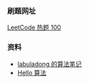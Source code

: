 ### 刷题网址

[LeetCode 热题 100](https://leetcode.cn/studyplan/top-100-liked/)

### 资料

- [labuladong 的算法笔记](https://labuladong.online/algo/home/)
- [Hello 算法](https://www.hello-algo.com/)
